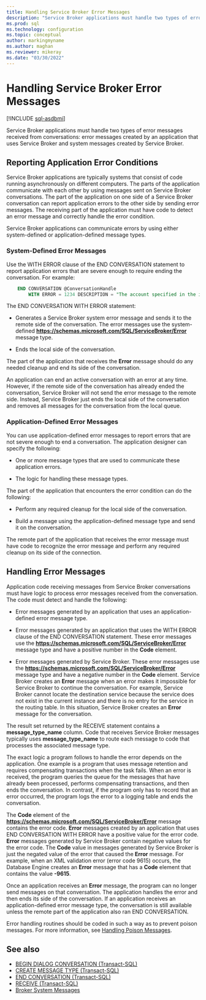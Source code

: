 ```yaml
---
title: Handling Service Broker Error Messages
description: "Service Broker applications must handle two types of error messages received from conversations: error messages created by an application that uses Service Broker and system messages created by Service Broker."
ms.prod: sql
ms.technology: configuration
ms.topic: conceptual
author: markingmyname
ms.author: maghan
ms.reviewer: mikeray
ms.date: "03/30/2022"
---
```


# Handling Service Broker Error Messages

[!INCLUDE [sql-asdbmi](../../includes/applies-to-version/sql-asdbmi.md)]

Service Broker applications must handle two types of error messages received from conversations: error messages created by an application that uses Service Broker and system messages created by Service Broker.

## Reporting Application Error Conditions

Service Broker applications are typically systems that consist of code running asynchronously on different computers. The parts of the application communicate with each other by using messages sent on Service Broker conversations. The part of the application on one side of a Service Broker conversation can report application errors to the other side by sending error messages. The receiving part of the application must have code to detect an error message and correctly handle the error condition.

Service Broker applications can communicate errors by using either system-defined or application-defined message types.

### System-Defined Error Messages

Use the WITH ERROR clause of the END CONVERSATION statement to report application errors that are severe enough to require ending the conversation. For example:

```sql
    END CONVERSATION @ConversationHandle
        WITH ERROR = 1234 DESCRIPTION = "The account specified in the invoice does not exist, verify the account number."
```

The END CONVERSATION WITH ERROR statement:

  - Generates a Service Broker system error message and sends it to the remote side of the conversation. The error messages use the system-defined **https://schemas.microsoft.com/SQL/ServiceBroker/Error** message type.

  - Ends the local side of the conversation.

The part of the application that receives the **Error** message should do any needed cleanup and end its side of the conversation.

An application can end an active conversation with an error at any time. However, if the remote side of the conversation has already ended the conversation, Service Broker will not send the error message to the remote side. Instead, Service Broker just ends the local side of the conversation and removes all messages for the conversation from the local queue.

### Application-Defined Error Messages

You can use application-defined error messages to report errors that are not severe enough to end a conversation. The application designer can specify the following:

  - One or more message types that are used to communicate these application errors.

  - The logic for handling these message types.

The part of the application that encounters the error condition can do the following:

  - Perform any required cleanup for the local side of the conversation.

  - Build a message using the application-defined message type and send it on the conversation.

The remote part of the application that receives the error message must have code to recognize the error message and perform any required cleanup on its side of the connection.

## Handling Error Messages

Application code receiving messages from Service Broker conversations must have logic to process error messages received from the conversation. The code must detect and handle the following:

  - Error messages generated by an application that uses an application-defined error message type.

  - Error messages generated by an application that uses the WITH ERROR clause of the END CONVERSATION statement. These error messages use the **https://schemas.microsoft.com/SQL/ServiceBroker/Error** message type and have a positive number in the **Code** element.

  - Error messages generated by Service Broker. These error messages use the **https://schemas.microsoft.com/SQL/ServiceBroker/Error** message type and have a negative number in the **Code** element. Service Broker creates an **Error** message when an error makes it impossible for Service Broker to continue the conversation. For example, Service Broker cannot locate the destination service because the service does not exist in the current instance and there is no entry for the service in the routing table. In this situation, Service Broker creates an **Error** message for the conversation.

The result set returned by the RECEIVE statement contains a **message_type_name** column. Code that receives Service Broker messages typically uses **message_type_name** to route each message to code that processes the associated message type.

The exact logic a program follows to handle the error depends on the application. One example is a program that uses message retention and requires compensating transactions when the task fails. When an error is received, the program queries the queue for the messages that have already been processed, performs compensating transactions, and then ends the conversation. In contrast, if the program only has to record that an error occurred, the program logs the error to a logging table and ends the conversation.

The **Code** element of the **https://schemas.microsoft.com/SQL/ServiceBroker/Error** message contains the error code. **Error** messages created by an application that uses END CONVERSATION WITH ERROR have a positive value for the error code. **Error** messages generated by Service Broker contain negative values for the error code. The **Code** value in messages generated by Service Broker is just the negated value of the error that caused the **Error** message. For example, when an XML validation error (error code 9615) occurs, the Database Engine creates an **Error** message that has a **Code** element that contains the value **-9615**.

Once an application receives an **Error** message, the program can no longer send messages on that conversation. The application handles the error and then ends its side of the conversation. If an application receives an application-defined error message type, the conversation is still available unless the remote part of the application also ran END CONVERSATION.

Error handling routines should be coded in such a way as to prevent poison messages. For more information, see [Handling Poison Messages](handling-poison-messages.md).

## See also

- [BEGIN DIALOG CONVERSATION (Transact-SQL)](../../t-sql/statements/begin-dialog-conversation-transact-sql.md)
- [CREATE MESSAGE TYPE (Transact-SQL)](../../t-sql/statements/create-message-type-transact-sql.md)
- [END CONVERSATION (Transact-SQL)](../../t-sql/statements/end-conversation-transact-sql.md)
- [RECEIVE (Transact-SQL)](../../t-sql/statements/receive-transact-sql.md)
- [Broker System Messages](broker-system-messages.md)